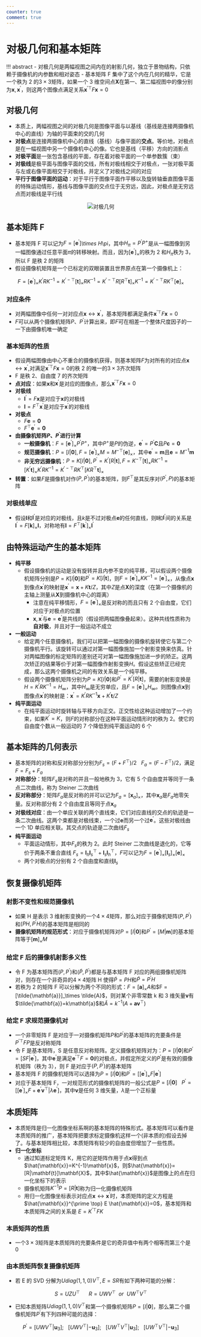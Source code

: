 ```yaml
---
counter: true
comment: true
---
```


# 对极几何和基本矩阵

!!! abstract
    - 对极几何是两幅视图之间内在的射影几何，独立于景物结构，只依赖于摄像机的内参数和相对姿态
    - 基本矩阵 F 集中了这个内在几何的精华，它是一个秩为 2 的$3 \times 3$矩阵，如果一个 3 维空间点$\mathbf{X}$在第一、第二幅视图中的像分别为$\mathbf{x},\mathbf{x}^\prime$，则这两个图像点满足关系$\mathbf{x}^{\prime \top}F\mathbf{x}=0$


## 对极几何

- 本质上，两幅视图之间的对极几何是图像平面与以基线（基线是连接两摄像机中心的直线）为轴的平面束的交的几何
- **对极点**是连接两摄像机中心的直线（基线）与像平面的**交点**。等价地，对极点是在一幅视图中另一个摄像机中心的像。它也是基线（平移）方向的消影点
- **对极平面**是一张包含基线的平面，存在着对极平面的一个单参数簇（束）
- **对极线**是极平面与图像平面的交线，所有对极线相交于对极点，一张对极平面与左或右像平面相交于对极线，并定义了对极线之间的对应
- **平行于图像平面的运动**：对于平行于图像平面作平移以及旋转轴垂直图像平面的特殊运动情形，基线与图像平面的交点位于无穷远，因此，对极点是无穷远点而对极线是平行线


<center><img src="https://note.jujimeizuo.cn/assets/images/cv/mvg/ag.jpg" alt="对极几何"></center>


## 基本矩阵 F

- 基本矩阵 F 可以记为$F=[\mathbf{e}^\prime]$_\times H_\pi，其中$H_\pi=P^\prime P^+$是从一幅图像到另一幅图像通过任意平面$\pi$的转移映射。而且，因为$[\mathbf{e}^\prime]_\times$的秩为 2 和$H_\pi$秩为 3，所以 F 是秩 2 的矩阵
- 假设摄像机矩阵是一个已标定的双眼装置且世界原点在第一个摄像机上：

$$
F=[\mathbf{e}^\prime]_\times K^\prime R K^{-1}=K^{\prime-\top}[\mathbf{t}]_\times RK^{-1}=K^{\prime -\top}R[R^\top \mathbf{t}]_\times K^{-1}=K^{\prime -\top}RK^\top [\mathbf{e}]_\times
$$

### 对应条件

- 对两幅图像中任何一对对应点$\mathbf{x} \leftrightarrow \mathbf{x}^\prime$，基本矩阵都满足条件$\mathbf{x}^{\prime \top}F\mathbf{x}=0$
- $F$可以从两个摄像机矩阵$P、P^\prime$计算出来，即$F$可在相差一个整体尺度因子的一一下由摄像机唯一确定


### 基本矩阵的性质

- 假设两幅图像由中心不重合的摄像机获得，则基本矩阵$F$为对所有的对应点$\mathbf{x} \leftrightarrow \mathbf{x}^\prime$,对满足$\mathbf{x}^{\prime \top}F\mathbf{x}=0$的秩 2 的唯一的$3 \times 3$齐次矩阵
- F 是秩 2、自由度 7 的齐次矩阵
- **点对应**：如果$\mathbf{x}$和$\mathbf{x}^\prime$是对应的图像点，那么$\mathbf{x}^{\prime \top}F\mathbf{x}=0$
- **对极线**
    - $\mathbf{l}^\prime=F\mathbf{x}$是对应于$\mathbf{x}$的对极线
    - $\mathbf{l}=F^\top \mathbf{x}^\prime$是对应于$\mathbf{x}^\prime$的对极线
- **对极点**
    - $F\mathbf{e}=\mathbf{0}$
    - $F^\top\mathbf{e}^\prime=\mathbf{0}$
- **由摄像机矩阵$P、P^\prime$进行计算**
    - **一般摄像机**：$F=[\mathbf{e}^\prime]_\times P^\prime P^+$，其中$P^+$是$P$的伪逆，$\mathbf{e}^\prime=P^\prime \mathbf{C}$且$P\mathbf{c}=\mathbf{0}$
    - **规范摄像机**：$P=[I|\mathbf{0}],F=[\mathbf{e}^\prime]_\times M = M^{-\top}[\mathbf{e}]_\times$，其中$\mathbf{e}^\prime=\mathbf{m}$且$\mathbf{e}=M^{-1}\mathbf{m}$
    - **非无穷远摄像机**：$P=K[I|\mathbf{0}],P^\prime=K^\prime[R|\mathbf{t}],F=K^{-\top}[\mathbf{t}]_\times RK^{-1}=[K^\prime \mathbf{t}]_\times K^\prime R K^{-1}=K^{\prime -\top} RK^\top [KR^\top \mathbf{t}]_\times$
- **转置**：如果$F$是摄像机对作$(P,P^\prime)$的基本矩阵，则$F^\top$是其反序对$(P^\prime,P)$的基本矩阵


### 对极线单应

- 假设$\mathbf{l}$和$\mathbf{l}^\prime$是对应的对极线，且$k$是不过对极点$\mathbf{e}$的任何直线，则$\mathbf{l}$和$\mathbf{l}^\prime$间的关系是$\mathbf{l}^\prime=F[\mathbf{k}]_\times \mathbf{l}$，对称地有$\mathbf{l}=F^\top [\mathbf{k}^\prime]_\times \mathbf{l}^\prime$



## 由特殊运动产生的基本矩阵

- **纯平移**
  - 假设摄像机的运动是没有旋转并且内参不变的纯平移，可以假设两个摄像机矩阵分别是$P=K[I|\mathbf{0}]$和$P^\prime=K[I|\mathbf{t}]$，则$F=[\mathbf{e}^\prime]_\times KK^{-1}=[\mathbf{e}^\prime]_\times$，从像点$\mathbf{x}$到像点$\mathbf{x}^\prime$的映射是$\mathbf{x}^\prime=\mathbf{x}+K\mathbf{t}/Z$，其中$Z$是点$\mathbf{X}$的深度（在第一个摄像机的主轴上测量从$\mathbf{X}$到摄像机中心的距离）
      - 注意在纯平移情形，$F=[\mathbf{e}^\prime]_\times$是反对称的而且只有 2 个自由度，它们对应于对极点的位置
      - $\mathbf{x},\mathbf{x}^\prime$与$\mathbf{e}=\mathbf{e}^\prime$是共线的（假设把两幅图像叠起来）。这种共线性质称为**自对极**，并且对于一般运动不成立
- **一般运动**
    - 给定两个任意摄像机，我们可以把第一幅图像的摄像机旋转使它与第二个摄像机平行。该旋转可以通过对第一幅图像施加一个射影变换来仿真。针对两幅图像的标定矩阵的差别还可对第一幅图像施加进一步的矫正。这两次矫正的结果等价于对第一幅图像作射影变换$H$。假设这些矫正已经完成，那么这两个摄像机之间的有效关系是一个纯平移。
    - 假设两个摄像机矩阵分别为$P=K[I|\mathbf{0}]$和$P^\prime=K^\prime[R|\mathbf{t}]$，需要的射影变换是$H=K^\prime RK^{-1}=H_\infty$，其中$H_\infty$是无穷单应，且$F=[\mathbf{e}^\prime]_\times H_\infty$。则图像点$\mathbf{x}$到图像点$\mathbf{x}^\prime$的映射是：$\mathbf{x}^\prime=K^\prime RK^{-1}\mathbf{x}+K^\prime \mathbf{t} / Z$
- **纯平面运动**
    - 在纯平面运动时旋转轴与平移方向正交。正交性给这种运动增加了一个约束，如果$K^\prime=K$，则$F$的对称部分在这种平面运动情形时的秩为 2。使它的自由度个数从一般运动的 7 个降低到纯平面运动的 6 个



## 基本矩阵的几何表示

- 基本矩阵的对称和反对称部分分别为$F_s=(F+F^\top)/2 \ \ \ F_a=(F-F^\top)/2$，满足$F=F_s+F_a$
- **对称部分**：矩阵$F_s$是对称的并且一般地秩为 3，它有 5 个自由度并等同于一条点二次曲线，称为 Steiner 二次曲线
- **反对称部分**：矩阵$F_a$是反对称的并可以记为$F_a=[\mathbf{x}_a]_\times$，其中$\mathbf{x}_a$是$F_a$地零矢量。反对称部分有 2 个自由度且等同于点$\mathbf{x}_a$
- **对极线对应**：由一个单应关联的两个直线束，它们对应直线的交点的轨迹是一条二次曲线。这两个束都是对极线束，一个过$\mathbf{e}$而另一个过$\mathbf{e}^\prime$。这些对极线由一个 1D 单应相关联。其交点的轨迹是二次曲线$F_s$
- **纯平面运动**
    - 平面运动情形，其中$F_s$的秩为 2。此时 Steiner 二次曲线是退化的，它等价于两条不重合直线 $F_s=\mathbf{l}_h\mathbf{l}_s^\top+\mathbf{l}_s\mathbf{l}_h^\top$，$F$可以记为$F=[\mathbf{e}^\prime]_\times[\mathbf{l}_s]_\times[\mathbf{e}]_\times$
    - 两个对极点的分别有 2 个自由度和直线$\mathbf{l}_s$


## 恢复摄像机矩阵

### 射影不变性和规范摄像机

- 如果 H 是表示 3 维射影变换的一个$4 \times 4$矩阵，那么对应于摄像机矩阵$(P,P^\prime)$和$(PH,P^\prime H)$的基本矩阵是相同的
- **摄像机矩阵的规范形式**：对应于摄像机矩阵对$P=[I|\mathbf{0}]$和$P^\prime=[M|\mathbf{m}]$的基本矩阵等于$[\mathbf{m}]_\times M$

### 给定 F 后的摄像机射影多义性

- 令 F 为基本矩阵而$(P,P^\prime)$和$(\tilde{P},\tilde{P}^\prime)$都是与基本矩阵 F 对应的两组摄像机矩阵对，则存在一个非奇异的$4 \times 4$矩阵 H 使得$\tilde{P}=PH$和$\tilde{P}=P^\prime H$
- 若秩为 2 的矩阵 F 可以分解为两个不同的形式：$F=[\mathbf{a}]_\times A$和$F =[\tilde{\mathbf{a}}]_\times \tilde{A}$，则对某个非零常数 k 和 3 维矢量$\mathbf{v}$有$\tilde{\mathbf{a}}=k\mathbf{a}$和$\tilde{A}=k^{-1}(A+\mathbf{a} \mathbf{v}^\top)$

### 给定 F 求规范摄像机对

- 一个非零矩阵 F 是对应于一对摄像机矩阵$P$和$P^\prime$的基本矩阵的充要条件是$P^{\prime \top}FP$是反对称矩阵
- 令 F 是基本矩阵，S 是任意反对称矩阵。定义摄像机矩阵对为：$P=[I|\mathbf{0}]$和$P^\prime=[SF|\mathbf{e}^\prime]$，其中$\mathbf{e}^\prime$是满足$\mathbf{e}^{\prime \top}F=\mathbf{0}$的对极点，并假定所定义的$P^\prime$是有效的摄像机矩阵（秩为 3），则 F 是对应于$(P,P^\prime)$的基本矩阵
- 基本矩阵 F 的摄像机矩阵可以选择为$P=[I|\mathbf{0}]$和$P^\prime=[[\mathbf{e}^\prime]_\times F|\mathbf{e}^\prime]$
- 对应于基本矩阵 F，一对规范形式的摄像机矩阵的一般公式是$P=[I|\mathbf{0}] \ \ \ P^\prime=[[\mathbf{e}^\prime]_\times F + \mathbf{e}^\prime \mathbf{v}^\top | \lambda \mathbf{e}^\prime]$，其中$\mathbf{v}$是任何 3 维矢量，$\lambda$是一个正标量


## 本质矩阵

- 本质矩阵是归一化图像坐标系啊的基本矩阵的特殊形式。基本矩阵可以看作是本质矩阵的推广，基本矩阵把要求标定摄像机这样一个(非本质的)假设去掉了。与基本矩阵相比较，本质矩阵有较少的自由度但增加了一些性质。
- **归一化坐标**
    - 通过知道标定矩阵 K，用它的逆矩阵作用于点$\mathbf{x}$得到点$\hat{\mathbf{x}}=K^{-1}\mathbf{x}$，则$\hat{\mathbf{x}}=[R|\mathbf{t}]\mathbf{X}$，其中$\hat{\mathbf{x}}$是图像上的点在归一化坐标下的表示
    - 摄像机矩阵$K^{-1}P=[R|\mathbf{t}]$称为归一化摄像机矩阵
    - 用归一化图像坐标表示对应点$\mathbf{x} \leftrightarrow \mathbf{x}^\prime$时，本质矩阵的定义方程是 $\hat{\mathbf{x}}^{\prime \top} E \hat{\mathbf{x}}=0$，基本矩阵和本质矩阵之间的关系是 $E=K^{\prime \top}FK$

### 本质矩阵的性质

- 一个$3 \times 3$矩阵是本质矩阵的充要条件是它的奇异值中有两个相等而第三个是 0

### 由本质矩阵恢复摄像机矩阵

- 若 E 的 SVD 分解为$U diag(1,1,0)V^{\top},E=SR$有如下两种可能的分解：

$$
S=UZU^\top \ \ \ \ \ \ R=UWV^\top \ \ or \ \ UW^\top V^\top
$$

- 已知本质矩阵$U diag(1,1,0)V^\top$和第一个摄像机矩阵$P=[I|\mathbf{0}]$，那么第二个摄像机矩阵$P^\prime$有下列四种可能的选择：

$$
P^\prime=[UWV^\top|\mathbf{u}_3]; \ \ \
[UWV^\top|-\mathbf{u}_3]; \ \ \
[UW^\top V^\top|\mathbf{u}_3]; \ \ \
[UW^\top V^\top|-\mathbf{u}_3]
$$